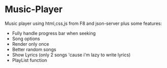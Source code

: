 # Music-Player
Music player using html,css,js from F8 and json-server plus some features:
+ Fully handle progress bar when seeking
+ Song options
+ Render only once
+ Better random songs 
+ Show Lyrics (only 2 songs 'cause i'm lazy to write lyrics)
+ PlayList function

